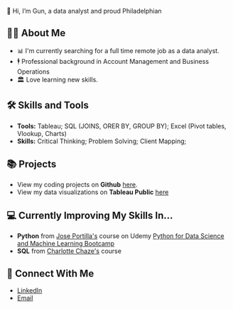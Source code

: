 👋 Hi, I’m Gun, a data analyst and proud Philadelphian

## :raising_hand_man: About Me
- :bar_chart: I'm currently searching for a full time remote job as a data analyst. 
- :business_suit_levitating: Professional background in Account Management and Business Operations 
- :classical_building: Love learning new skills.

## :hammer_and_wrench: Skills and Tools
- **Tools:** Tableau; SQL (JOINS, ORER BY, GROUP BY); Excel (Pivot tables, Vlookup, Charts)
- **Skills:** Critical Thinking; Problem Solving; Client Mapping; 

## :books: Projects 
- View my coding projects on **Github** [here](https://github.com/gunheelee54?tab=repositories).
- View my data visualizations on **Tableau Public** [here](https://public.tableau.com/app/profile/gunheelee)

## :computer: Currently Improving My Skills In...
- **Python** from [Jose Portilla's](https://www.udemy.com/user/joseportilla/) course on Udemy [Python for Data Science and Machine Learning Bootcamp](https://www.udemy.com/course/python-for-data-science-and-machine-learning-bootcamp/)
- **SQL** from [Charlotte Chaze's](https://www.howtobreakintotech.com/p/break-into-tech-charlotte-chaze-courses) course

## :electric_plug: Connect With Me
- [LinkedIn](https://www.linkedin.com/in/gunheelee54/)
- [Email](mailto:gunheelee54@gmail.com)
